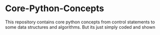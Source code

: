 # Core-Python-Concepts
This repository contains core python concepts from control statements to some data structures and algorithms. But its just simply coded and shown
